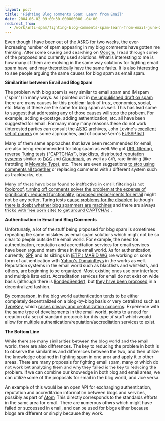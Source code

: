 ```yaml
---
layout: post
title: 'Fighting Blog Comments Spam: Learn from Email'
date: 2004-06-02 09:00:30.000000000 -04:00
redirect_from:
  - /work/anti-spam/fighting-blog-comments-spam-learn-from-email-june-2nd-2004/
---
```

Even though I have been out of the [ASRG](http://asrg.sp.am) for two weeks, the ever-increasing number of spam appearing in my blog comments have gotten me thinking. After some crusing and searching on [Google](http://www.google.com), I read through some of the proposed and currently used solutions. What is interesting to me is how many of them are evolving in the same way solutions for fighting email spam have, and may theoretically have the same faults. It is also interesting to see people arguing the same causes for blog spam as email spam.

**Similarities between Email and Blog Spam**

The problem with blog spam is very similar to email spam and IM spam ("spim") in many ways. As I pointed out in [my unpublished draft on spam](http://www.shaftek.org/drafts/draft-irtf-asrg-problems-causes-00.txt) there are many causes for this problem: lack of trust, economics, social, etc. Many of these are the same for blog spam as well. This has lead some to suggest that addressing any of those causes will stop the problem. For example, adding e-postage, adding authentication, etc. all have been suggested for email. For many many many reasons these do not work (interested parties can consult the [ASRG](http://asrg.sp.am) archives, John Levine's [excellent set of papers](http://www.taugh.com/) on some approaches, and of course Vern's [FUSSP list](http://www.rhyolite.com/anti-spam/you-might-be.html)).

Many of them same approaches that have been recommended for email, are also being recommended for blog spam as well. We got [URL filtering](http://www.jayallen.org/journey/2003/09/killing_comment_spam_dead), [reverse Turing tests ("CAPTCHAs")](http://wetware.hjalli.com/000060.html), [blacklists](http://www.jayallen.org/comment_spam/), [distributed reputation systems](http://kalsey.com/2003/09/distributed_comment_spam_prevention/) similar to [DCC](http://www.rhyolite.com/anti-spam/dcc/) and [Cloudmark](http://rating.cloudmark.com/), as well as C/R, rate limiting (like throttling in [Movable Type](http://www.movabletype.org)), etc. There are even suggestions [to stop using comments all together](http://www.corante.com/many/archives/2004/01/13/comment_spam_solution.php) or replacing comments with a different system such as trackbacks, etc.

Many of these have been found to ineffective in email: [filtering is not foolproof](http://www.paulgraham.com/wfks.html), [turning off comments solves the problem at the expense of significantly reduced functionality](http://diveintomark.org/archives/2002/10/29/club_vs_lojack_solutions), [proposed replacements for email](http://www.imc.org/mail-ng/) might not be any better, Turing tests [cause problems for the disabled](http://www.w3.org) (although [there is doubt whether blog spammers are machines](http://wetware.hjalli.com/000060.html) and there are always [tricks with free porn sites to get around CAPTCHAs](http://www.shaftek.org/blog/archives/000028.html)).

**Authentication in Email and Blog Comments**

Unfortunatly, a lot of the stuff being proposed for blog spam is sometimes repeating the same mistakes as email spam solutions which might not be so clear to people outside the email world. For example, the need for authentication, reputation and accreditation services for email services have been arguend many times in the email world. As for authentication, currently, [SPF](http://spf.pobox.com) and its siblings in [IETF's MARID WG](http://www.ietf.org/html.charters/marid-charter.html) are working on some form of authentication with [Yahoo's DomainKeys](http://www.shaftek.org/blog/archives/000072.html) in the works as well. Reputation systems in the email world such as blacklists and whitelists, and others, are beginning to be organized. Most existing ones use one interface and multiple lists exist. Accreditation services for email do not exist on wide basis (although there is [BondedSender](http://www.bondendsender.org)), but [they have been proposed](http://www1.ietf.org/mail-archive/web/asrg/current/msg09532.html) in a decentralized fashion.

By comparison, in the blog world authentication tends to be either completely decentralized on a blog-by-blog basis or very cetralized such as [TypeKey](http://typekey.sixapart.com/), which [raises privacy and centralization concerns](http://blog.monstuff.com/archives/000173.html). Expeirence with the same type of developments in the email world, points to a need for creation of a set of standard protocols for this type of stuff which would allow for multiple authentication/reputation/accreditation services to exist.

**The Bottom Line**

While there are many similarities between the blog world and the email world, there are also differences. The key to reducing the problem in both is to observe the similarities and differences between the two, and then utilize the knowledge obtained in fighting spam in one area and apply it to other areas. There are many proposals for fighting email spam, many of which do not work but analyzing them and why they failed is the key to reducing the problem. If we can combine our knowledge in both blog and email areas, we can utilize some of the proposals for email in the blog world, and vice versa.

An example of this would be an open API for exchanging authentication, reputation and accreditation information between blogs and services, possibly as part of [Atom](http://www.atomenabled.org). This directly corresponds to the standards efforts in the same area for email. There are numerous others which might have failed or successed in email, and can be used for blogs either because blogs are different or simply because they work.